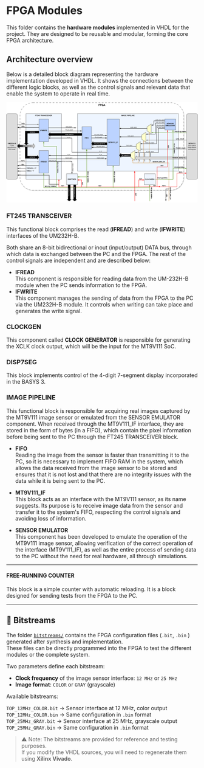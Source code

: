 # FPGA Modules

This folder contains the **hardware modules** implemented in VHDL for the project. They are designed to be reusable and modular, forming the core FPGA architecture. 

## Architecture overview

Below is a detailed block diagram representing the hardware implementation developed in VHDL. It shows the connections between the different logic blocks, as well as the
control signals and relevant data that enable the system to operate in real time.

![System hardware architecture](assets/hardware_architecture.jpg)

### FT245 TRANSCEIVER

This functional block comprises the read (**IFREAD**) and write (**IFWRITE**) interfaces of the UM232H-B.

Both share an 8-bit bidirectional or inout (input/output) DATA bus, through which data is exchanged between the PC and the FPGA. The rest of the control signals are independent and are described below:
- **IFREAD**  
    This component is responsible for reading data from the UM-232H-B module when the PC sends information to the FPGA.
- **IFWRITE**  
This component manages the sending of data from the FPGA to the PC via the UM232H-B module. It controls when writing can take place and generates the write signal.

### CLOCKGEN

This component called **CLOCK GENERATOR** is responsible for generating the XCLK clock output, which will be the input for the MT9V111 SoC.

### DISP7SEG

This block implements control of the 4-digit 7-segment display incorporated in the BASYS 3.

### IMAGE PIPELINE

This functional block is responsible for acquiring real images captured by the MT9V111 image sensor or emulated from the SENSOR EMULATOR component. When received through the MT9V111_IF interface, they are stored in the form of bytes (in a FIFO), which
contain the pixel information before being sent to the PC through the FT245 TRANSCEIVER block.

- **FIFO**  
Reading the image from the sensor is faster than transmitting it to the PC, so it is necessary to implement FIFO RAM in the system, which allows the data received from the image sensor to be stored and ensures that it is
not lost and that there are no integrity issues with the data while it is being sent to the PC.

- **MT9V111_IF**  
This block acts as an interface with the MT9V111 sensor, as its name suggests. Its purpose is to receive image data from the sensor and transfer it to the system's FIFO, respecting the control signals and avoiding loss of
information.

- **SENSOR EMULATOR**    
This component has been developed to emulate the operation of the MT9V111 image sensor, allowing verification of the correct operation of the interface (MT9V111_IF), 
as well as the entire process of sending data to the PC without the need for real hardware, all through simulations.

---
#### FREE-RUNNING COUNTER  
This block is a simple counter with automatic reloading. It is a block designed for sending tests from the FPGA to the PC.

---

## 💾 Bitstreams

The folder [`bitstreams/`](bitstreams/) contains the FPGA configuration files (`.bit`, `.bin` ) generated after synthesis and implementation.  
These files can be directly programmed into the FPGA to test the different modules or the complete system.  

Two parameters define each bitstream:  
- **Clock frequency** of the image sensor interface: `12 MHz` or `25 MHz`  
- **Image format**: `COLOR` or `GRAY` (grayscale)

Available bitstreams:

 `TOP_12MHz_COLOR.bit` →  Sensor interface at 12 MHz, color output  
 `TOP_12MHz_COLOR.bin` →  Same configuration in `.bin` format   
 `TOP_25MHz_GRAY.bit`  →  Sensor interface at 25 MHz, grayscale output   
 `TOP_25MHz_GRAY.bin`  →  Same configuration in `.bin` format   

> ⚠️ Note: The bitstreams are provided for reference and testing purposes.  
> If you modify the VHDL sources, you will need to regenerate them using **Xilinx Vivado**.
